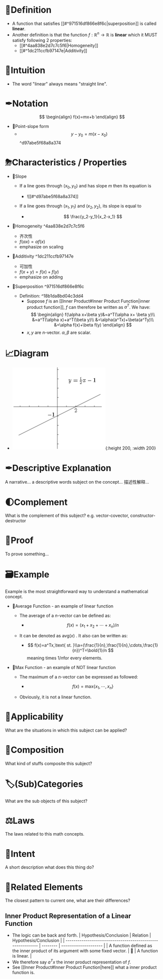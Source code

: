 # 📝Definition
- A function that satisfies [[#^971516df866e8f6c|superposition]] is called **linear**.
- Another definition is that the function $f: \mathbb{R}^n\to\mathbb{R}$  is **linear** which it MUST satisfy following 2 properties:
    - [[#^4aa838e2d7c7c5f6|Homogeneity]]
    - [[#^1dc211ccfb97147e|Additivity]]
    
# 🧠Intuition
- The word "linear" always means "straight line".

# ✒Notation
$$
\begin{align}
f(x)=mx+b
\end{align}
$$
- 📌Point-slope form
    - $$
      y-y_0=m(x-x_0)
      $$ ^d97abe5f68a8a374
    
# ⛈Characteristics / Properties
- 📌Slope
    - If a line goes through $(x_0, y_0)$ and has slope $m$ then its equation is
        - ![[#^d97abe5f68a8a374]]
        
    - If a line goes through $(x_1, y_1)$ and $(x_2, y_2)$, its slope is equal to
        - $$
          \frac{y_2-y_1}{x_2-x_1}
          $$
        
- 📌Homogeneity ^4aa838e2d7c7c5f6
    - 齐次性
    - $f(\alpha x)=\alpha f(x)$
    - emphasize on scaling
    
- 📌Additivity ^1dc211ccfb97147e
    - 可加性
    - $f(x+y)=f(x)+f(y)$
    - emphasize on adding
    
- 📌Superposition ^971516df866e8f6c
    - Definition: ^18b1da8bd04c3dd4
        - Suppose $f$ is an [[Inner Product#Inner Product Function|inner product function]], $f$ can therefore be written as $a^T$. We have:
          $$
          \begin{align}
          f(\alpha x+\beta y)&=a^T(\alpha x+ \beta y)\\
          &=a^T(\alpha x)+a^T(\beta y)\\
          &=\alpha(a^Tx)+\beta(a^Ty)\\
          &=\alpha f(x)+\beta f(y)
          \end{align}
          $$
        - $x, y$ are $n$-vector.  $\alpha,\beta$​ are scalar.
        
# 📈Diagram
- ![name](../assets/linear_function.png){:height 200, :width 200}

# ✒Descriptive Explanation
A narrative... a descriptive words subject on the concept... 描述性解释…

# 🌓Complement
What is the complement of this subject? e.g. vector-covector, constructor-destructor

# 📏Proof 
To prove something...

# 🗃Example
Example is the most straightforward way to understand a mathematical concept.
- 📌Average Function - an example of linear function
    - The average of a $n$-vector can be defined as:
        - $$
          f(x)=(x_1+x_2+\cdots+x_n)/n
          $$
        
    - It can be denoted as avg($x$) . It also can be written as:
        - $$
          f(x)=a^Tx,\text{   st. }\\a=(\frac{1}{n},\frac{1}{n},\cdots,\frac{1}{n})^T=\bold{1}/n
          $$
          meaning times $1/n$​ for every elements.
        
- 📌Max Function - an example of NOT linear function
    - The maximum of a $n$-vector can be expressed as followed:
        - $$
          f(x)=\text{max}\{x_1,\cdots,x_n\}
          $$
        
    - Obviously, it is not a linear function.
    
# 🤳Applicability
 What are the situations in which this subject can be applied?

# 🧪Composition
What kind of stuffs composite this subject?

# 🏷(Sub)Categories
What are the sub objects of this subject?

# ⚖Laws
The laws related to this math concepts.

# 🎯Intent
 A short description what does this thing do?

# 🧬Related Elements
 The closest pattern to current one, what are their differences?
## Inner Product Representation of a Linear Function
- The logic can be back and forth.
  | Hypothesis/Conclusion                                        | Relation | Hypothesis/Conclusion |
  | ------------------------------------------------------------ | -------- | --------------------- |
  | A function defined as the inner product of its argument with some fixed vector. | 🔄        | A function is linear. |
- We therefore say $a^Tx$ the inner product representation of $f$.
- See [[Inner Product#Inner Product Function|here]] what a inner product function is.
